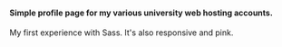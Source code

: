 #### Simple profile page for my various university web hosting accounts.

My first experience with Sass. It's also responsive and pink.
